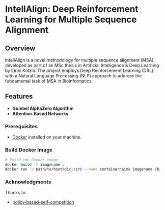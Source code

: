 # IntellAlign: Deep Reinforcement Learning for Multiple Sequence Alignment

## Overview

IntellAlign is a novel methodology for multiple sequence alignment (MSA), 
developed as part of an MSc thesis in Artificial Intelligence & Deep Learning by Eirini Kotzia. 
The project employs Deep Reinforcement Learning (DRL) with a Natural Language Processing (NLP) approach to address the fundamental task of MSA in Bioinformatics.

## Features
- **Gumbel AlphaZero Algorithm**
- **Attention-Based Networks**

### Prerequisites
- [Docker](https://www.docker.com/get-started) installed on your machine.

### Build Docker Image
```bash
# Build the Docker image
docker build -t imagename .
docker run -v path/to/host/dir:/src --name containernaime imagename /bin/bash
```

### Acknowledgments
Thanks to:
- [policy-based-self-competition ](https://github.com/grimmlab/policy-based-self-competition)
